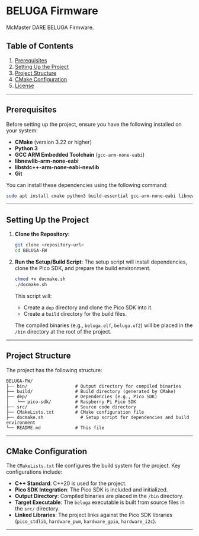 # BELUGA Firmware

McMaster DARE BELUGA Firmware.

## Table of Contents
1. [Prerequisites](#prerequisites)
2. [Setting Up the Project](#setting-up-the-project)
4. [Project Structure](#project-structure)
5. [CMake Configuration](#cmake-configuration)
6. [License](#license)

---

## Prerequisites

Before setting up the project, ensure you have the following installed on your system:

- **CMake** (version 3.22 or higher)
- **Python 3**
- **GCC ARM Embedded Toolchain** (`gcc-arm-none-eabi`)
- **libnewlib-arm-none-eabi**
- **libstdc++-arm-none-eabi-newlib**
- **Git**

You can install these dependencies using the following command:

```bash
sudo apt install cmake python3 build-essential gcc-arm-none-eabi libnewlib-arm-none-eabi libstdc++-arm-none-eabi-newlib
```

---

## Setting Up the Project

1. **Clone the Repository**:
   ```bash
   git clone <repository-url>
   cd BELUGA-FW
   ```

2. **Run the Setup/Build Script**:
   The setup script will install dependencies, clone the Pico SDK, and prepare the build environment.
   ```bash
   chmod +x docmake.sh
   ./docmake.sh
   ```

   This script will:
   - Create a `dep` directory and clone the Pico SDK into it.
   - Create a `build` directory for the build files.

   The compiled binaries (e.g., `beluga.elf`, `beluga.uf2`) will be placed in the `/bin` directory at the root of the project.

---

## Project Structure

The project has the following structure:

```
BELUGA-FW/
├── bin/                  # Output directory for compiled binaries
├── build/                # Build directory (generated by CMake)
├── dep/                  # Dependencies (e.g., Pico SDK)
│   └── pico-sdk/         # Raspberry Pi Pico SDK
├── src/                  # Source code directory
├── CMakeLists.txt        # CMake configuration file
├── docmake.sh              # Setup script for dependencies and build environment
└── README.md             # This file
```

---

## CMake Configuration

The `CMakeLists.txt` file configures the build system for the project. Key configurations include:

- **C++ Standard**: C++20 is used for the project.
- **Pico SDK Integration**: The Pico SDK is included and initialized.
- **Output Directory**: Compiled binaries are placed in the `/bin` directory.
- **Target Executable**: The `beluga` executable is built from source files in the `src/` directory.
- **Linked Libraries**: The project links against the Pico SDK libraries (`pico_stdlib`, `hardware_pwm`, `hardware_gpio`, `hardware_i2c`).

---
